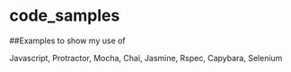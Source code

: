 # code_samples

##Examples to show my use of

Javascript, Protractor, Mocha, Chai, Jasmine, Rspec, Capybara, Selenium
